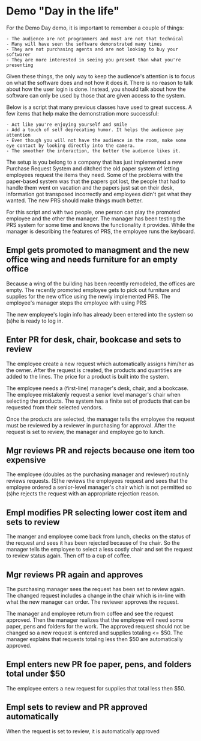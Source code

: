 # Demo "Day in the life"

For the Demo Day demo, it is important to remember a couple of things:

    - The audience are not programmers and most are not that technical
    - Many will have seen the software demonstrated many times
    - They are not purchasing agents and are not looking to buy your softwarer
    - They are more interested in seeing you present than what you're presenting

Given these things, the only way to keep the audience's attention is to focus on what the software does and not how it does it. There is no reason to talk about how the user login is done. Instead, you should talk about how the software can only be used by those that are given access to the system.

Below is a script that many previous classes have used to great success. A few items that help make the demonstration more successful:

    - Act like you're enjoying yourself and smile
    - Add a touch of self deprecating humor. It helps the audience pay attention
    - Even though you will not have the audience in the room, make some eye contact by looking directly into the camera.
    - The smoother the interaction, the better the audience likes it.

The setup is you belong to a company that has just implemented a new Purchase Request System and ditched the old paper system of letting employees request the items they need. Some of the problems with the paper-based system was that the papers got lost, the people that had to handle them went on vacation and the papers just sat on their desk, information got transposed incorrectly and employees didn't get what they wanted. The new PRS should make things much better.

For this script and with two people, one person can play the promoted employee and the other the manager. The manager has been testing the PRS system for some time and knows the functionality it provides. While the manager is describing the features of PRS, the employee runs the keyboard.

## Empl gets promoted to managment and the new office wing and needs furniture for an empty office

Because a wing of the building has been recently remodeled, the offices are empty. The recently promoted employee gets to pick out furniture and supplies for the new office using the newly implemented PRS. The employee's manager steps the employee with using PRS

The new employee's login info has already been entered into the system so (s)he is ready to log in.

## Enter PR for desk, chair, bookcase and sets to review

The employee create a new request which automatically assigns him/her as the owner. After the request is created, the products and quantities are added to the lines. The price for a product is built into the system.

The employee needs a (first-line) manager's desk, chair, and a bookcase. The employee mistakenly request a senior level manager's chair when selecting the products. The system has a finite set of products that can be requested from their selected vendors.

Once the products are selected, the manager tells the employee the request must be reviewed by a reviewer in purchasing for approval. After the request is set to review, the manager and employee go to lunch.

## Mgr reviews PR and rejects because one item too expensive

The employee (doubles as the purchasing manager and reviewer) routinly reviews requests. (S)he reviews the employees request and sees that the employee ordered a senior-level manager's chair which is not permitted so (s)he rejects the request with an appropriate rejection reason.

## Empl modifies PR selecting lower cost item and sets to review

The manger and employee come back from lunch, checks on the status of the request and sees it has been rejected because of the chair. So the manager tells the employee to select a less costly chair and set the request to review status again. Then off to a cup of coffee.

## Mgr reviews PR again and approves

The purchasing manager sees the request has been set to review again. The changed request includes a change in the chair which is in-line with what the new manager can order. The reviewer approves the request.

The manager and employee return from coffee and see the request approved. Then the manager realizes that the employee will need some paper, pens and folders for the work. The approved request should not be changed so a new request is entered and supplies totaling <= $50. The manager explains that requests totaling less then $50 are automatically approved.

## Empl enters new PR foe paper, pens, and folders total under $50

The employee enters a new request for supplies that total less then $50. 

## Empl sets to review and PR approved automatically

When the request is set to review, it is automatically approved